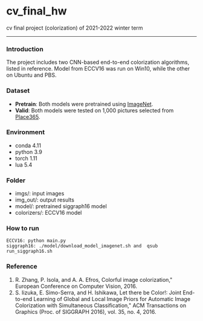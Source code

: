# cv_final_hw
cv final project (colorization) of 2021-2022 winter term

***
### Introduction
The project includes two CNN-based end-to-end colorization algorithms, listed in reference. 
Model from ECCV16 was run on Win10, while the other on Ubuntu and PBS.

### Dataset
* **Pretrain**: Both models were pretrained using [ImageNet](https://www.image-net.org/).
* **Valid**: Both models were tested on 1,000 pictures selected from [Place365](http://places2.csail.mit.edu/).
### Environment
* conda 4.11
* python 3.9
* torch 1.11
* lua 5.4
### Folder
* imgs/: input images
* img_out/: output results
* model/: pretrained siggraph16 model
* colorizers/: ECCV16 model

### How to run
`ECCV16: python main.py` <br>
`siggraph16: ./model/download_model_imagenet.sh and 
             qsub run_siggraph16.sh` 
### Reference
1. R. Zhang, P. Isola, and A. A. Efros, Colorful image colorization," European Conference on Computer
Vision, 2016. <br>
2. S. Iizuka, E. Simo-Serra, and H. Ishikawa, Let there be Color!: Joint End-to-end Learning of Global
and Local Image Priors for Automatic Image Colorization with Simultaneous Classification," ACM
Transactions on Graphics (Proc. of SIGGRAPH 2016), vol. 35, no. 4, 2016.
